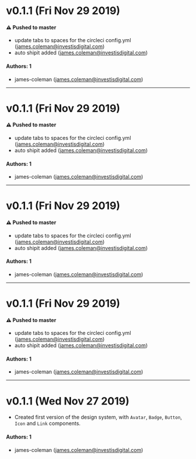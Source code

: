# v0.1.1 (Fri Nov 29 2019)

#### ⚠️  Pushed to master

- update tabs to spaces for the circleci config.yml  (james.coleman@investisdigital.com)
- auto shipit added  (james.coleman@investisdigital.com)

#### Authors: 1

- james-coleman (james.coleman@investisdigital.com)

---

# v0.1.1 (Fri Nov 29 2019)

#### ⚠️  Pushed to master

- update tabs to spaces for the circleci config.yml  (james.coleman@investisdigital.com)
- auto shipit added  (james.coleman@investisdigital.com)

#### Authors: 1

- james-coleman (james.coleman@investisdigital.com)

---

# v0.1.1 (Fri Nov 29 2019)

#### ⚠️  Pushed to master

- update tabs to spaces for the circleci config.yml  (james.coleman@investisdigital.com)
- auto shipit added  (james.coleman@investisdigital.com)

#### Authors: 1

- james-coleman (james.coleman@investisdigital.com)

---

# v0.1.1 (Fri Nov 29 2019)

#### ⚠️  Pushed to master

- update tabs to spaces for the circleci config.yml  (james.coleman@investisdigital.com)
- auto shipit added  (james.coleman@investisdigital.com)

#### Authors: 1

- james-coleman (james.coleman@investisdigital.com)

---

# v0.1.1 (Wed Nov 27 2019)

- Created first version of the design system, with `Avatar`, `Badge`, `Button`, `Icon` and `Link` components.

#### Authors: 1

- james-coleman (james.coleman@investisdigital.com)
